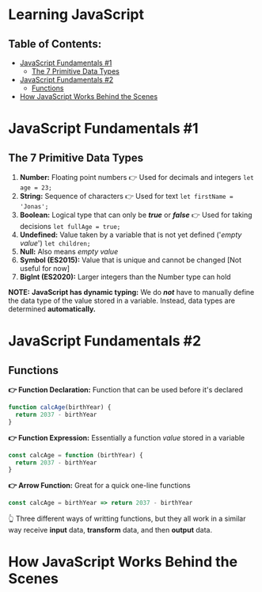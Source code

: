 # Learning JavaScript <!-- omit in toc -->

## Table of Contents: <!-- omit in toc -->

- [JavaScript Fundamentals #1](#javascript-fundamentals-1)
  - [The 7 Primitive Data Types](#the-7-primitive-data-types)
- [JavaScript Fundamentals #2](#javascript-fundamentals-2)
  - [Functions](#functions)
- [How JavaScript Works Behind the Scenes](#how-javascript-works-behind-the-scenes)

# JavaScript Fundamentals #1

## The 7 Primitive Data Types

1. **Number:** Floating point numbers 👉 Used for decimals and integers `let age = 23;`
2. **String:** Sequence of characters 👉 Used for text `let firstName = 'Jonas';`
3. **Boolean:** Logical type that can only be _**true**_ or _**false**_ 👉 Used for taking decisions `let fullAge = true;`
4. **Undefined:** Value taken by a variable that is not yet defined ('_empty value_') `let children;`
5. **Null:** Also means _empty value_
6. **Symbol (ES2015):** Value that is unique and cannot be changed [Not useful for now]
7. **BigInt (ES2020):** Larger integers than the Number type can hold

**NOTE:**
**JavaScript has dynamic typing:** We do _**not**_ have to manually define the data type of the value stored in a variable.
Instead, data types are determined **automatically.**

# JavaScript Fundamentals #2

## Functions

**👉 Function Declaration:**
Function that can be used before it's declared

```js
function calcAge(birthYear) {
  return 2037 - birthYear
}
```

**👉 Function Expression:**
Essentially a function _value_ stored in a variable

```js
const calcAge = function (birthYear) {
  return 2037 - birthYear
}
```

**👉 Arrow Function:**
Great for a quick one-line functions

```js
const calcAge = birthYear => return 2037 - birthYear
```

👆 Three different ways of writting functions, but they all work
in a similar way receive **input** data, **transform** data, and then
**output** data.

# How JavaScript Works Behind the Scenes

